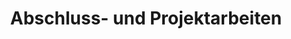 ---
title: "Abschluss- und Projektarbeiten"
description: "Was Studierende bei uns geschaffen haben."
draft: false
bg_image: "images/featue-bg.jpg"
---
